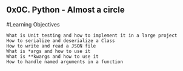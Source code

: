 ## 0x0C. Python - Almost a circle

#Learning Objectives


    What is Unit testing and how to implement it in a large project
    How to serialize and deserialize a Class
    How to write and read a JSON file
    What is *args and how to use it
    What is **kwargs and how to use it
    How to handle named arguments in a function

